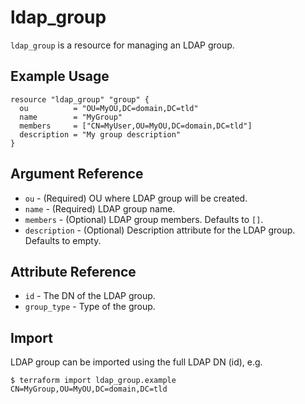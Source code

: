 # ldap_group

`ldap_group` is a resource for managing an LDAP group.

## Example Usage

```hcl
resource "ldap_group" "group" {
  ou          = "OU=MyOU,DC=domain,DC=tld"
  name        = "MyGroup"
  members     = ["CN=MyUser,OU=MyOU,DC=domain,DC=tld"]
  description = "My group description"
}
```

## Argument Reference

* `ou` - (Required) OU where LDAP group will be created.
* `name` - (Required) LDAP group name.
* `members` - (Optional) LDAP group members. Defaults to `[]`.
* `description` - (Optional) Description attribute for the LDAP group. Defaults to empty.

## Attribute Reference

* `id` - The DN of the LDAP group.
* `group_type` - Type of the group.

## Import

LDAP group can be imported using the full LDAP DN (id), e.g.

```
$ terraform import ldap_group.example CN=MyGroup,OU=MyOU,DC=domain,DC=tld
```